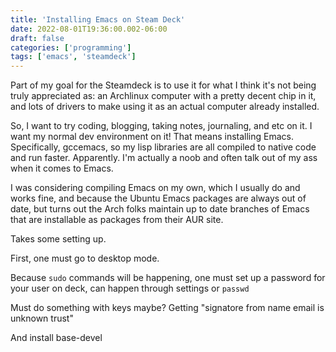 ```yaml
---
title: 'Installing Emacs on Steam Deck'
date: 2022-08-01T19:36:00.002-06:00
draft: false
categories: ['programming']
tags: ['emacs', 'steamdeck']
---
```


Part of my goal for the Steamdeck is to use it for what I think it's not being truly appreciated as: an Archlinux computer with a pretty decent chip in it, and lots of drivers to make using it as an actual computer already installed.

So, I want to try coding, blogging, taking notes, journaling, and etc on it. I want my normal dev environment on it! That means installing Emacs. Specifically, gccemacs, so my lisp libraries are all compiled to native code and run faster. Apparently. I'm actually a noob and often talk out of my ass when it comes to Emacs.

I was considering compiling Emacs on my own, which I usually do and works fine, and because the Ubuntu Emacs packages are always out of date, but turns out the Arch folks maintain up to date branches of Emacs that are installable as packages from their AUR site.

Takes some setting up.

First, one must go to desktop mode.

Because `sudo` commands will be happening, one must set up a password for your user on deck, can happen through settings or `passwd`

Must do something with keys maybe? Getting "signatore from name email is unknown trust"

And install base-devel
